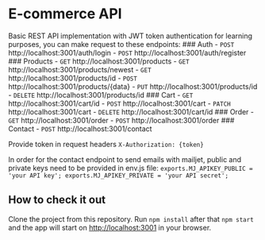 # E-commerce API

Basic REST API implementation with JWT token authentication for learning purposes, you can make request to these endpoints:
    ### Auth
        - `POST` http://localhost:3001/auth/login 
        - `POST` http://localhost:3001/auth/register
    ### Products
        - `GET` http://localhost:3001/products
        - `GET` http://localhost:3001/products/newest
        - `GET` http://localhost:3001/products/id
        - `POST` http://localhost:3001/products/{data}
        - `PUT` http://localhost:3001/products/id
        - `DELETE` http://localhost:3001/products/id
    ### Cart
        - `GET` http://localhost:3001/cart/id
        - `POST` http://localhost:3001/cart
        - `PATCH` http://localhost:3001/cart
        - `DELETE` http://localhost:3001/cart/id
    ### Order
        - `GET` http://localhost:3001/order
        - `POST` http://localhost:3001/order
    ### Contact
        - `POST` http://localhost:3001/contact


Provide token in request headers
    ```
    X-Authorization: {token}
    ```

In order for the contact endpoint to send emails with mailjet, public and private keys need to be provided in env.js file:
    ```
    exports.MJ_APIKEY_PUBLIC = 'your API key';
    exports.MJ_APIKEY_PRIVATE = 'your API secret';
    ```


## How to check it out

Clone the project from this repository. Run `npm install` after that `npm start` and the app will start on [http://localhost:3001](http://localhost:3001) in your browser. 


